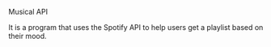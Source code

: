 Musical API 

It is a program that uses the Spotify API to help users get a playlist based on their mood.
